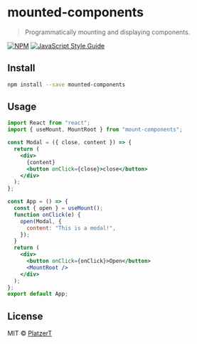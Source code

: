 # mounted-components

> Programmatically mounting and displaying components.

[![NPM](https://img.shields.io/npm/v/mounted-components.svg)](https://www.npmjs.com/package/mounted-components) [![JavaScript Style Guide](https://img.shields.io/badge/code_style-standard-brightgreen.svg)](https://standardjs.com)

## Install

```bash
npm install --save mounted-components
```

## Usage

```jsx
import React from "react";
import { useMount, MountRoot } from "mount-components";

const Modal = ({ close, content }) => {
  return (
    <div>
      {content}
      <button onClick={close}>close</button>
    </div>
  );
};

const App = () => {
  const { open } = useMount();
  function onClick(e) {
    open(Modal, {
      content: "This is a modal!",
    });
  }
  return (
    <div>
      <button onClick={onClick}>Open</button>
      <MountRoot />
    </div>
  );
};
export default App;
```

## License

MIT © [PlatzerT](https://github.com/PlatzerT)
